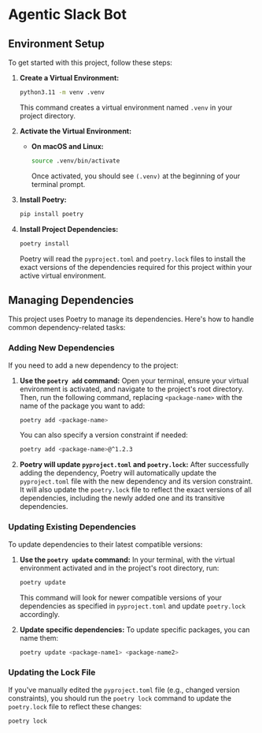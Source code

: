 # Agentic Slack Bot

## Environment Setup

To get started with this project, follow these steps:

1.  **Create a Virtual Environment:**

    ```bash
    python3.11 -m venv .venv
    ```

    This command creates a virtual environment named `.venv` in your project directory.

2.  **Activate the Virtual Environment:**

    - **On macOS and Linux:**

      ```bash
      source .venv/bin/activate
      ```

      Once activated, you should see `(.venv)` at the beginning of your terminal prompt.

3.  **Install Poetry:**

    ```bash
    pip install poetry
    ```

4.  **Install Project Dependencies:**

    ```bash
    poetry install
    ```

    Poetry will read the `pyproject.toml` and `poetry.lock` files to install the exact versions of the dependencies required for this project within your active virtual environment.

## Managing Dependencies

This project uses Poetry to manage its dependencies. Here's how to handle common dependency-related tasks:

### Adding New Dependencies

If you need to add a new dependency to the project:

1.  **Use the `poetry add` command:**
    Open your terminal, ensure your virtual environment is activated, and navigate to the project's root directory. Then, run the following command, replacing `<package-name>` with the name of the package you want to add:

    ```bash
    poetry add <package-name>
    ```

    You can also specify a version constraint if needed:

    ```bash
    poetry add <package-name>@^1.2.3
    ```

2.  **Poetry will update `pyproject.toml` and `poetry.lock`:**
    After successfully adding the dependency, Poetry will automatically update the `pyproject.toml` file with the new dependency and its version constraint. It will also update the `poetry.lock` file to reflect the exact versions of all dependencies, including the newly added one and its transitive dependencies.

### Updating Existing Dependencies

To update dependencies to their latest compatible versions:

1.  **Use the `poetry update` command:**
    In your terminal, with the virtual environment activated and in the project's root directory, run:

    ```bash
    poetry update
    ```

    This command will look for newer compatible versions of your dependencies as specified in `pyproject.toml` and update `poetry.lock` accordingly.

2.  **Update specific dependencies:**
    To update specific packages, you can name them:

    ```bash
    poetry update <package-name1> <package-name2>
    ```

### Updating the Lock File

If you've manually edited the `pyproject.toml` file (e.g., changed version constraints), you should run the `poetry lock` command to update the `poetry.lock` file to reflect these changes:

```bash
poetry lock
```
